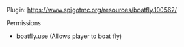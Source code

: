 Plugin: https://www.spigotmc.org/resources/boatfly.100562/

Permissions
  * boatfly.use (Allows player to boat fly)
